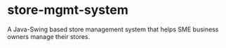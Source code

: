 # store-mgmt-system
A Java-Swing based store management system that helps SME business owners manage their stores. 
